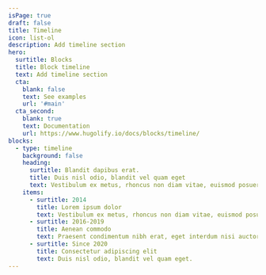 ```yaml
---
isPage: true
draft: false
title: Timeline
icon: list-ol
description: Add timeline section
hero:
  surtitle: Blocks
  title: Block timeline
  text: Add timeline section
  cta:
    blank: false
    text: See examples
    url: '#main'
  cta_second:
    blank: true
    text: Documentation
    url: https://www.hugolify.io/docs/blocks/timeline/
blocks:
  - type: timeline
    background: false
    heading:
      surtitle: Blandit dapibus erat.
      title: Duis nisl odio, blandit vel quam eget
      text: Vestibulum ex metus, rhoncus non diam vitae, euismod posuere mi. Blandit dapibus erat.
    items: 
      - surtitle: 2014
        title: Lorem ipsum dolor
        text: Vestibulum ex metus, rhoncus non diam vitae, euismod posuere mi. Blandit dapibus erat.
      - surtitle: 2016-2019
        title: Aenean commodo
        text: Praesent condimentum nibh erat, eget interdum nisi auctor eget. Vestibulum ex metus, rhoncus non diam vitae, euismod posuere mi.
      - surtitle: Since 2020
        title: Consectetur adipiscing elit
        text: Duis nisl odio, blandit vel quam eget.
---
```


